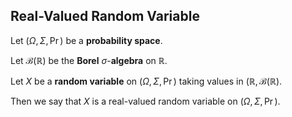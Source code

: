 ## Real-Valued Random Variable

Let $(\Omega, \Sigma, \Pr)$ be a **probability space**.

Let $\mathcal{B}(\mathbb{R})$ be the **Borel** $\sigma$-**algebra** on $\mathbb{R}$.

Let $X$ be a **random variable** on $(\Omega, \Sigma, \Pr)$ taking values in $(\mathbb{R}, \mathcal{B}(\mathbb{R})$.

Then we say that $X$ is a real-valued random variable on $(\Omega, \Sigma, \Pr)$.